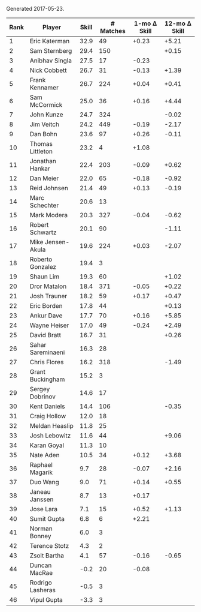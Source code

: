 Generated 2017-05-23.

| Rank | Player            | Skill | # Matches | 1-mo Δ Skill | 12-mo Δ Skill |
|------|-------------------|-------|-----------|--------------|---------------|
|    1 | Eric Katerman     |  32.9 |        49 |        +0.23 |         +5.21 |
|    2 | Sam Sternberg     |  29.4 |       150 |              |         +0.15 |
|    3 | Anibhav Singla    |  27.5 |        17 |        -0.23 |               |
|    4 | Nick Cobbett      |  26.7 |        31 |        -0.13 |         +1.39 |
|    5 | Frank Kennamer    |  26.7 |       224 |        +0.04 |         +0.41 |
|    6 | Sam McCormick     |  25.0 |        36 |        +0.16 |         +4.44 |
|    7 | John Kunze        |  24.7 |       324 |              |         -0.02 |
|    8 | Jim Veitch        |  24.2 |       449 |        -0.19 |         -2.17 |
|    9 | Dan Bohn          |  23.6 |        97 |        +0.26 |         -0.11 |
|   10 | Thomas Littleton  |  23.2 |         4 |        +1.08 |               |
|   11 | Jonathan Hankar   |  22.4 |       203 |        -0.09 |         +0.62 |
|   12 | Dan Meier         |  22.0 |        65 |        -0.18 |         -0.92 |
|   13 | Reid Johnsen      |  21.4 |        49 |        +0.13 |         -0.19 |
|   14 | Marc Schechter    |  20.6 |        13 |              |               |
|   15 | Mark Modera       |  20.3 |       327 |        -0.04 |         -0.62 |
|   16 | Robert Schwartz   |  20.1 |        90 |              |         -1.11 |
|   17 | Mike Jensen-Akula |  19.6 |       224 |        +0.03 |         -2.07 |
|   18 | Roberto Gonzalez  |  19.4 |         3 |              |               |
|   19 | Shaun Lim         |  19.3 |        60 |              |         +1.02 |
|   20 | Dror Matalon      |  18.4 |       371 |        -0.05 |         +0.22 |
|   21 | Josh Trauner      |  18.2 |        59 |        +0.17 |         +0.47 |
|   22 | Eric Borden       |  17.8 |        44 |              |         +0.13 |
|   23 | Ankur Dave        |  17.7 |        70 |        +0.16 |         +5.85 |
|   24 | Wayne Heiser      |  17.0 |        49 |        -0.24 |         +2.49 |
|   25 | David Bratt       |  16.7 |        31 |              |         +0.26 |
|   26 | Sahar Sareminaeni |  16.3 |        28 |              |               |
|   27 | Chris Flores      |  16.2 |       318 |              |         -1.49 |
|   28 | Grant Buckingham  |  15.2 |         3 |              |               |
|   29 | Sergey Dobrinov   |  14.6 |        17 |              |               |
|   30 | Kent Daniels      |  14.4 |       106 |              |         -0.35 |
|   31 | Craig Hollow      |  12.0 |        18 |              |               |
|   32 | Meldan Heaslip    |  11.8 |        25 |              |               |
|   33 | Josh Lebowitz     |  11.6 |        44 |              |         +9.06 |
|   34 | Karan Goyal       |  11.3 |        10 |              |               |
|   35 | Nate Aden         |  10.5 |        34 |        +0.12 |         +3.68 |
|   36 | Raphael Magarik   |   9.7 |        28 |        -0.07 |         +2.16 |
|   37 | Duo Wang          |   9.0 |        71 |        +0.14 |         +0.55 |
|   38 | Janeau Janssen    |   8.7 |        13 |        +0.17 |               |
|   39 | Jose Lara         |   7.1 |        15 |        +0.52 |         +1.13 |
|   40 | Sumit Gupta       |   6.8 |         6 |        +2.21 |               |
|   41 | Norman Bonney     |   6.0 |         3 |              |               |
|   42 | Terence Stotz     |   4.3 |         2 |              |               |
|   43 | Zsolt Bartha      |   4.1 |        57 |        -0.16 |         -0.65 |
|   44 | Duncan MacRae     |  -0.2 |        20 |        -0.08 |               |
|   45 | Rodrigo Lasheras  |  -0.5 |         3 |              |               |
|   46 | Vipul Gupta       |  -3.3 |         3 |              |               |